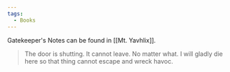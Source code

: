 ```yaml
---
tags:
  - Books
---
```


Gatekeeper's Notes can be found in [[Mt. Yavhlix]].

> The door is shutting. It cannot leave. No matter what. I will gladly die here so that thing cannot escape and wreck havoc.
